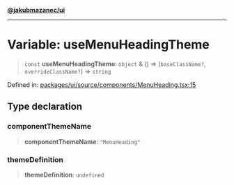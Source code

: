 [**@jakubmazanec/ui**](../README.md)

---

# Variable: useMenuHeadingTheme

> `const` **useMenuHeadingTheme**: `object` & () => (`baseClassName?`, `overrideClassName?`) =>
> `string`

Defined in:
[packages/ui/source/components/MenuHeading.tsx:15](https://github.com/jakubmazanec/tools/blob/6fe16df773d5da14c29261ea934e72b3f99fabb7/packages/ui/source/components/MenuHeading.tsx#L15)

## Type declaration

### componentThemeName

> **componentThemeName**: `"MenuHeading"`

### themeDefinition

> **themeDefinition**: `undefined`
